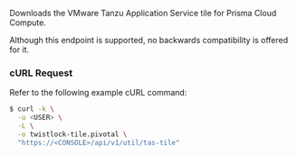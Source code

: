 Downloads the VMware Tanzu Application Service tile for Prisma Cloud Compute.

Although this endpoint is supported, no backwards compatibility is offered for it.

### cURL Request

Refer to the following example cURL command:

```bash
$ curl -k \
  -u <USER> \
  -L \
  -o twistlock-tile.pivotal \
  "https://<CONSOLE>/api/v1/util/tas-tile"
```